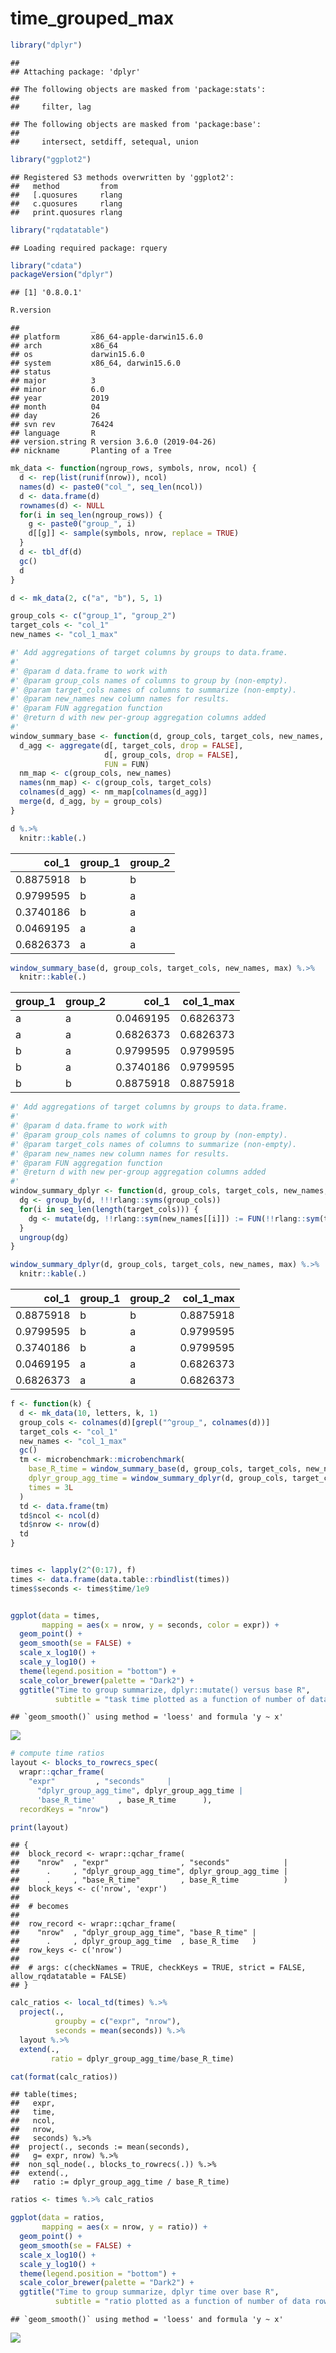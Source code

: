 time\_grouped\_max
================

``` r
library("dplyr")
```

    ## 
    ## Attaching package: 'dplyr'

    ## The following objects are masked from 'package:stats':
    ## 
    ##     filter, lag

    ## The following objects are masked from 'package:base':
    ## 
    ##     intersect, setdiff, setequal, union

``` r
library("ggplot2")
```

    ## Registered S3 methods overwritten by 'ggplot2':
    ##   method         from 
    ##   [.quosures     rlang
    ##   c.quosures     rlang
    ##   print.quosures rlang

``` r
library("rqdatatable")
```

    ## Loading required package: rquery

``` r
library("cdata")
packageVersion("dplyr")
```

    ## [1] '0.8.0.1'

``` r
R.version
```

    ##                _                           
    ## platform       x86_64-apple-darwin15.6.0   
    ## arch           x86_64                      
    ## os             darwin15.6.0                
    ## system         x86_64, darwin15.6.0        
    ## status                                     
    ## major          3                           
    ## minor          6.0                         
    ## year           2019                        
    ## month          04                          
    ## day            26                          
    ## svn rev        76424                       
    ## language       R                           
    ## version.string R version 3.6.0 (2019-04-26)
    ## nickname       Planting of a Tree

``` r
mk_data <- function(ngroup_rows, symbols, nrow, ncol) {
  d <- rep(list(runif(nrow)), ncol)
  names(d) <- paste0("col_", seq_len(ncol))
  d <- data.frame(d)
  rownames(d) <- NULL
  for(i in seq_len(ngroup_rows)) {
    g <- paste0("group_", i)
    d[[g]] <- sample(symbols, nrow, replace = TRUE)
  }
  d <- tbl_df(d)
  gc()
  d
}

d <- mk_data(2, c("a", "b"), 5, 1)

group_cols <- c("group_1", "group_2")
target_cols <- "col_1"
new_names <- "col_1_max"

#' Add aggregations of target columns by groups to data.frame.
#' 
#' @param d data.frame to work with
#' @param group_cols names of columns to group by (non-empty).
#' @param target_cols names of columns to summarize (non-empty).
#' @param new_names new column names for results.
#' @param FUN aggregation function
#' @return d with new per-group aggregation columns added
#'
window_summary_base <- function(d, group_cols, target_cols, new_names, FUN = max) {
  d_agg <- aggregate(d[, target_cols, drop = FALSE], 
                     d[, group_cols, drop = FALSE], 
                     FUN = FUN)
  nm_map <- c(group_cols, new_names)
  names(nm_map) <- c(group_cols, target_cols)
  colnames(d_agg) <- nm_map[colnames(d_agg)]
  merge(d, d_agg, by = group_cols)
}

d %.>%
  knitr::kable(.)
```

|    col\_1 | group\_1 | group\_2 |
| --------: | :------- | :------- |
| 0.8875918 | b        | b        |
| 0.9799595 | b        | a        |
| 0.3740186 | b        | a        |
| 0.0469195 | a        | a        |
| 0.6826373 | a        | a        |

``` r
window_summary_base(d, group_cols, target_cols, new_names, max) %.>%
  knitr::kable(.)
```

| group\_1 | group\_2 |    col\_1 | col\_1\_max |
| :------- | :------- | --------: | ----------: |
| a        | a        | 0.0469195 |   0.6826373 |
| a        | a        | 0.6826373 |   0.6826373 |
| b        | a        | 0.9799595 |   0.9799595 |
| b        | a        | 0.3740186 |   0.9799595 |
| b        | b        | 0.8875918 |   0.8875918 |

``` r
#' Add aggregations of target columns by groups to data.frame.
#' 
#' @param d data.frame to work with
#' @param group_cols names of columns to group by (non-empty).
#' @param target_cols names of columns to summarize (non-empty).
#' @param new_names new column names for results.
#' @param FUN aggregation function
#' @return d with new per-group aggregation columns added
#'
window_summary_dplyr <- function(d, group_cols, target_cols, new_names, FUN = max) {
  dg <- group_by(d, !!!rlang::syms(group_cols)) 
  for(i in seq_len(length(target_cols))) {
    dg <- mutate(dg, !!rlang::sym(new_names[[i]]) := FUN(!!rlang::sym(target_cols[[i]])))
  }
  ungroup(dg)
}

window_summary_dplyr(d, group_cols, target_cols, new_names, max) %.>%
  knitr::kable(.)
```

|    col\_1 | group\_1 | group\_2 | col\_1\_max |
| --------: | :------- | :------- | ----------: |
| 0.8875918 | b        | b        |   0.8875918 |
| 0.9799595 | b        | a        |   0.9799595 |
| 0.3740186 | b        | a        |   0.9799595 |
| 0.0469195 | a        | a        |   0.6826373 |
| 0.6826373 | a        | a        |   0.6826373 |

``` r
f <- function(k) {
  d <- mk_data(10, letters, k, 1)
  group_cols <- colnames(d)[grepl("^group_", colnames(d))]
  target_cols <- "col_1"
  new_names <- "col_1_max"
  gc()
  tm <- microbenchmark::microbenchmark(
    base_R_time = window_summary_base(d, group_cols, target_cols, new_names, max),
    dplyr_group_agg_time = window_summary_dplyr(d, group_cols, target_cols, new_names, max),
    times = 3L
  )
  td <- data.frame(tm)
  td$ncol <- ncol(d)
  td$nrow <- nrow(d)
  td
}


times <- lapply(2^(0:17), f)
times <- data.frame(data.table::rbindlist(times))
times$seconds <- times$time/1e9


ggplot(data = times, 
       mapping = aes(x = nrow, y = seconds, color = expr)) + 
  geom_point() + 
  geom_smooth(se = FALSE) + 
  scale_x_log10() + 
  scale_y_log10() + 
  theme(legend.position = "bottom") +
  scale_color_brewer(palette = "Dark2") +
  ggtitle("Time to group summarize, dplyr::mutate() versus base R",
          subtitle = "task time plotted as a function of number of data rows")
```

    ## `geom_smooth()` using method = 'loess' and formula 'y ~ x'

![](time_grouped_max_files/figure-gfm/unnamed-chunk-1-1.png)<!-- -->

``` r
# compute time ratios
layout <- blocks_to_rowrecs_spec(
  wrapr::qchar_frame(
    "expr"         , "seconds"     |
      "dplyr_group_agg_time", dplyr_group_agg_time |
      'base_R_time'     , base_R_time      ),
  recordKeys = "nrow")

print(layout)
```

    ## {
    ##  block_record <- wrapr::qchar_frame(
    ##    "nrow"  , "expr"                , "seconds"            |
    ##      .     , "dplyr_group_agg_time", dplyr_group_agg_time |
    ##      .     , "base_R_time"         , base_R_time          )
    ##  block_keys <- c('nrow', 'expr')
    ## 
    ##  # becomes
    ## 
    ##  row_record <- wrapr::qchar_frame(
    ##    "nrow"  , "dplyr_group_agg_time", "base_R_time" |
    ##      .     , dplyr_group_agg_time  , base_R_time   )
    ##  row_keys <- c('nrow')
    ## 
    ##  # args: c(checkNames = TRUE, checkKeys = TRUE, strict = FALSE, allow_rqdatatable = FALSE)
    ## }

``` r
calc_ratios <- local_td(times) %.>%
  project(., 
          groupby = c("expr", "nrow"),
          seconds = mean(seconds)) %.>%
  layout %.>%
  extend(.,
         ratio = dplyr_group_agg_time/base_R_time)

cat(format(calc_ratios))
```

    ## table(times; 
    ##   expr,
    ##   time,
    ##   ncol,
    ##   nrow,
    ##   seconds) %.>%
    ##  project(., seconds := mean(seconds),
    ##   g= expr, nrow) %.>%
    ##  non_sql_node(., blocks_to_rowrecs(.)) %.>%
    ##  extend(.,
    ##   ratio := dplyr_group_agg_time / base_R_time)

``` r
ratios <- times %.>% calc_ratios

ggplot(data = ratios, 
       mapping = aes(x = nrow, y = ratio)) +
  geom_point() + 
  geom_smooth(se = FALSE) + 
  scale_x_log10() + 
  scale_y_log10() + 
  theme(legend.position = "bottom") +
  scale_color_brewer(palette = "Dark2") +
  ggtitle("Time to group summarize, dplyr time over base R",
          subtitle = "ratio plotted as a function of number of data rows")
```

    ## `geom_smooth()` using method = 'loess' and formula 'y ~ x'

![](time_grouped_max_files/figure-gfm/unnamed-chunk-1-2.png)<!-- -->
